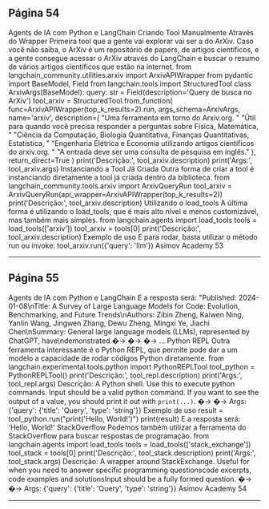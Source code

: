 ## Página 54

Agents de IA com Python e LangChain
Criando Tool Manualmente Através do Wrapper
Primeira tool que a gente vai explorar vai ser a
do ArXiv. Caso você não saiba, o ArXiv é um repositório de papers, de artigos científicos, e a gente
consegue acessar o ArXiv através do LangChain e buscar o resumo de vários artigos científicos que
estão na internet.
from langchain_community.utilities.arxiv import ArxivAPIWrapper
from pydantic import BaseModel, Field
from langchain.tools import StructuredTool
class ArxivArgs(BaseModel):
query: str = Field(description='Query de busca no ArXiv')
tool_arxiv = StructuredTool.from_function(
func=ArxivAPIWrapper(top_k_results=2).run,
args_schema=ArxivArgs,
name='arxiv',
description=(
"Uma ferramenta em torno do Arxiv.org. "
"Útil para quando você precisa responder a perguntas sobre Física, Matemática, "
"Ciência da Computação, Biologia Quantitativa, Finanças Quantitativas, Estatística, "
"Engenharia Elétrica e Economia utilizando artigos científicos do arxiv.org. "
"A entrada deve ser uma consulta de pesquisa em inglês."
),
return_direct=True
)
print('Descrição:', tool_arxiv.description)
print('Args:', tool_arxiv.args)
Instanciando a Tool Já Criada
Outra forma de criar a tool é instanciando diretamente a tool já
criada dentro da biblioteca.
from langchain_community.tools.arxiv import ArxivQueryRun
tool_arxiv = ArxivQueryRun(api_wrapper=ArxivAPIWrapper(top_k_results=2))
print('Descrição:', tool_arxiv.description)
Utilizando o load_tools
A última forma é utilizando o load_tools, que é mais alto nível e
menos customizável, mas também mais simples.
from langchain.agents import load_tools
tools = load_tools(['arxiv'])
tool_arxiv = tools[0]
print('Descrição:', tool_arxiv.description)
Exemplo de uso
E para rodar, basta utilizar o método run ou invoke:
tool_arxiv.run({'query': 'llm'})
Asimov Academy
53


---
## Página 55

Agents de IA com Python e LangChain
E a resposta será:
"Published: 2024-01-08\nTitle: A Survey of Large Language Models for Code: Evolution,
Benchmarking, and Future Trends\nAuthors: Zibin Zheng, Kaiwen Ning, Yanlin Wang, Jingwen
Zhang, Dewu Zheng, Mingxi Ye, Jiachi Chen\nSummary: General large language models (LLMs),
represented by ChatGPT, have\ndemonstrated
�→
�→
�→
...
Python REPL
Outra ferramenta interessante é o Python REPL, que permite pode dar a um modelo a capacidade de
rodar códigos Python diretamente.
from langchain.experimental.tools.python import PythonREPLTool
tool_python = PythonREPLTool()
print('Descrição:', tool_repl.description)
print('Args:', tool_repl.args)
Descrição: A Python shell. Use this to execute python commands. Input should be a valid python
command. If you want to see the output of a value, you should print it out with
`print(...)`.
�→
�→
Args: {'query': {'title': 'Query', 'type': 'string'}}
Exemplo de uso
result = tool_python.run("print('Hello, World!')")
print(result)
E a resposta será:
'Hello, World!'
StackOverflow
Podemos também utilizar a ferramenta do StackOverflow para buscar respostas de programação.
from langchain.agents import load_tools
tools = load_tools(['stack_exchange'])
tool_stack = tools[0]
print('Descrição:', tool_stack.description)
print('Args:', tool_stack.args)
Descrição: A wrapper around StackExchange. Useful for when you need to answer specific
programming questionscode excerpts, code examples and solutionsInput should be a fully
formed question.
�→
�→
Args: {'query': {'title': 'Query', 'type': 'string'}}
Asimov Academy
54


---